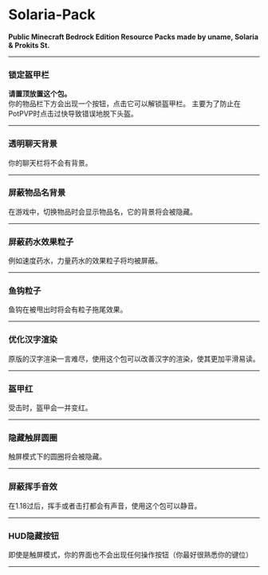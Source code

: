 # Solaria-Pack
**Public Minecraft Bedrock Edition Resource Packs made by uname, Solaria &amp; Prokits St.**

---

### 锁定盔甲栏
**请置顶放置这个包。**<br>
你的物品栏下方会出现一个按钮，点击它可以解锁盔甲栏。
主要为了防止在PotPVP时点击过快导致错误地脱下头盔。

---

### 透明聊天背景
你的聊天栏将不会有背景。

---

### 屏蔽物品名背景
在游戏中，切换物品时会显示物品名，它的背景将会被隐藏。

---

### 屏蔽药水效果粒子
例如速度药水，力量药水的效果粒子将均被屏蔽。

---

### 鱼钩粒子
鱼钩在被甩出时将会有粒子拖尾效果。

---

### 优化汉字渲染
原版的汉字渲染一言难尽，使用这个包可以改善汉字的渲染，使其更加平滑易读。

---

### 盔甲红
受击时，盔甲会一并变红。

---

### 隐藏触屏圆圈
触屏模式下的圆圈将会被隐藏。

---

### 屏蔽挥手音效
在1.18过后，挥手或者击打都会有声音，使用这个包可以静音。

---

### HUD隐藏按钮
即使是触屏模式，你的界面也不会出现任何操作按钮（你最好很熟悉你的键位）

---
